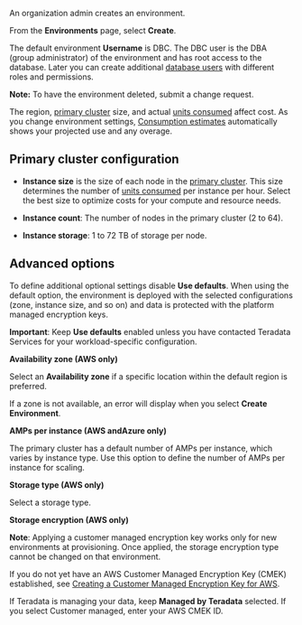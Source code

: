An organization admin creates an environment.

From the **Environments** page, select **Create**.

The default environment **Username** is DBC. The DBC user is the DBA (group administrator) of the environment and has root access to the database. Later you can create additional [database users](wxe1659392685092.md) with different roles and permissions.

**Note:** To have the environment deleted, submit a change request.

The region, [primary cluster](isb1696461636881.md) size, and actual [units consumed](onj1682104977691.md) affect cost. As you change environment settings, [Consumption estimates](aow1703107228725.md) automatically shows your projected use and any overage.

## Primary cluster configuration


-   **Instance size** is the size of each node in the [primary cluster](nmr1658424425362.md). This size determines the number of [units consumed](tdv1682522711429.md) per instance per hour. Select the best size to optimize costs for your compute and resource needs.


-   **Instance count**: The number of nodes in the primary cluster (2 to 64).


-   **Instance storage**: 1 to 72 TB of storage per node.


## Advanced options


To define additional optional settings disable **Use defaults**. When using the default option, the environment is deployed with the selected configurations (zone, instance size, and so on) and data is protected with the platform managed encryption keys.

**Important**: Keep **Use defaults** enabled unless you have contacted Teradata Services for your workload-specific configuration.

**Availability zone (AWS only)**

Select an **Availability zone** if a specific location within the default region is preferred.

If a zone is not available, an error will display when you select **Create Environment**.

**AMPs per instance (AWS andAzure only)**

The primary cluster has a default number of AMPs per instance, which varies by instance type. Use this option to define the number of AMPs per instance for scaling.

**Storage type (AWS only)**

Select a storage type.

**Storage encryption (AWS only)**

**Note**: Applying a customer managed encryption key works only for new environments at provisioning. Once applied, the storage encryption type cannot be changed on that environment.

If you do not yet have an AWS Customer Managed Encryption Key (CMEK) established, see [Creating a Customer Managed Encryption Key for AWS](https://docs.teradata.com/access/sources/dita/topic?dita:topicPath=qly1704828971494.dita).

If Teradata is managing your data, keep **Managed by Teradata** selected. If you select Customer managed, enter your AWS CMEK ID.

